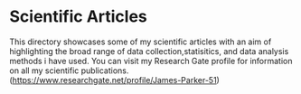 # Scientific Articles
This directory showcases some of my scientific articles with an aim of highlighting the broad range of data collection,statisitics, and data analysis methods i have used. You can visit my Research Gate profile for information on all my scientific publications.(https://www.researchgate.net/profile/James-Parker-51) 
